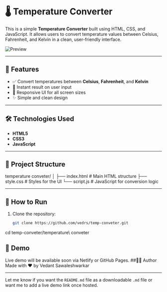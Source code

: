 # 🌡️ Temperature Converter

This is a simple **Temperature Converter** built using HTML, CSS, and JavaScript. It allows users to convert temperature values between Celsius, Fahrenheit, and Kelvin in a clean, user-friendly interface.

![Preview](https://raw.githubusercontent.com/vedrs/temp-conveter/main/temperature%20conveter/screenshot.png) <!-- Replace with actual screenshot path if available -->

---

## 🚀 Features

- ✅ Convert temperatures between **Celsius**, **Fahrenheit**, and **Kelvin**
- 🎯 Instant result on user input
- 📱 Responsive UI for all screen sizes
- ✨ Simple and clean design

---

## 🛠️ Technologies Used

- **HTML5**
- **CSS3**
- **JavaScript**

---

## 📂 Project Structure

temperature conveter/
│
├── index.html # Main HTML structure
├── style.css # Styles for the UI
└── script.js # JavaScript for conversion logic


---

## 🔧 How to Run

1. Clone the repository:

   ```bash
   git clone https://github.com/vedrs/temp-conveter.git
cd temp-conveter/temperature\ conveter
## 📸 Demo
Live demo will be available soon via Netlify or GitHub Pages.
##👨‍💻 Author
Made with ❤️ by Vedant Sawaleshwarkar

---

Let me know if you want the `README.md` file as a downloadable `.md` file or want me to add a live demo link once hosted.

